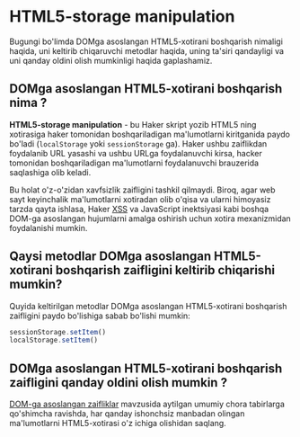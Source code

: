 # HTML5-storage manipulation

Bugungi bo'limda DOMga asoslangan HTML5-xotirani boshqarish nimaligi haqida, uni keltirib chiqaruvchi metodlar haqida, uning ta'siri qandayligi va uni qanday oldini olish mumkinligi haqida gaplashamiz.

## DOMga asoslangan HTML5-xotirani boshqarish nima ? <a href="#dom-ga-asoslangan-html5-storage-manipulation-nima" id="dom-ga-asoslangan-html5-storage-manipulation-nima"></a>

**HTML5-storage manipulation** - bu Haker skript yozib HTML5 ning xotirasiga haker tomonidan boshqariladigan ma'lumotlarni kiritganida paydo bo'ladi (`localStorage` yoki `sessionStorage` ga). Haker ushbu zaiflikdan foydalanib URL yasashi va ushbu URLga foydalanuvchi kirsa, hacker tomonidan boshqariladigan ma'lumotlarni foydalanuvchi brauzerida saqlashiga olib keladi.

Bu holat o'z-o'zidan xavfsizlik zaifligini tashkil qilmaydi. Biroq, agar web sayt keyinchalik ma'lumotlarni xotiradan olib o'qisa va ularni himoyasiz tarzda qayta ishlasa, Haker [XSS](../../xss/) va JavaScript inektsiyasi kabi boshqa DOM-ga asoslangan hujumlarni amalga oshirish uchun xotira mexanizmidan foydalanishi mumkin.

## Qaysi metodlar DOMga asoslangan HTML5-xotirani boshqarish zaifligini keltirib chiqarishi mumkin? <a href="#qaysi-sink-lar-dom-ga-asoslangan-html5-storage-manipulation-ga-asos-bolishi-mumkin" id="qaysi-sink-lar-dom-ga-asoslangan-html5-storage-manipulation-ga-asos-bolishi-mumkin"></a>

Quyida keltirilgan metodlar DOMga asoslangan HTML5-xotirani boshqarish zaifligini paydo bo'lishiga sabab bo'lishi mumkin:

```javascript
sessionStorage.setItem()
localStorage.setItem()
```

## DOMga asoslangan HTML5-xotirani boshqarish zaifligini qanday oldini olish mumkin ? <a href="#qanday-qilib-dom-ga-asoslangan-html5-storage-manipulation-zaifliklarini-oldini-olish-mumkin" id="qanday-qilib-dom-ga-asoslangan-html5-storage-manipulation-zaifliklarini-oldini-olish-mumkin"></a>

[DOM-ga asoslangan zaifliklar](../../dom-based/dom-ga-asoslangan-zaifliklar/) mavzusida aytilgan umumiy chora tabirlarga qo'shimcha ravishda, har qanday ishonchsiz manbadan olingan ma'lumotlarni HTML5-xotirasi o'z ichiga olishidan saqlang.
